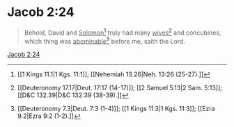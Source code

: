 # Jacob 2:24

> Behold, David and <u>Solomon</u>[^a] truly had many <u>wives</u>[^b] and concubines, which thing was <u>abominable</u>[^c] before me, saith the Lord.

[Jacob 2:24](https://www.churchofjesuschrist.org/study/scriptures/bofm/jacob/2?lang=eng&id=p24#p24)


[^a]: [[1 Kings 11.1|1 Kgs. 11:1]]; [[Nehemiah 13.26|Neh. 13:26 (25-27).]]
[^b]: [[Deuteronomy 17.17|Deut. 17:17 (14-17)]]; [[2 Samuel 5.13|2 Sam. 5:13]]; [[D&C 132.39|D&C 132:39 (38-39).]]
[^c]: [[Deuteronomy 7.3|Deut. 7:3 (1-4)]]; [[1 Kings 11.3|1 Kgs. 11:3]]; [[Ezra 9.2|Ezra 9:2 (1-2).]]
